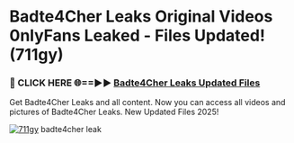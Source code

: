 # Badte4Cher Leaks Original Videos 0nlyFans Leaked - Files Updated! (711gy)

<h3>🔴 CLICK HERE 🌐==►► <a href="https://tinyurl.com/4seja8ks" rel="nofollow">Badte4Cher Leaks Updated Files</a></h3>

Get Badte4Cher Leaks and all content. Now you can access all videos and pictures of Badte4Cher Leaks. New Updated Files 2025!

[![711gy](https://i.imgur.com/EWjZXRe.gif)](https://tinyurl.com/4seja8ks)
badte4cher leak